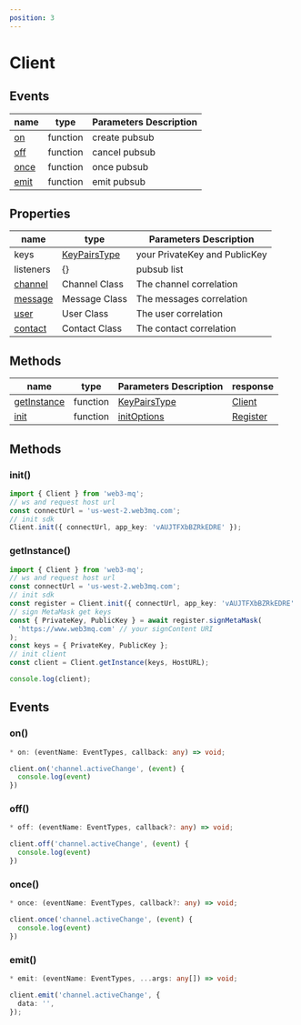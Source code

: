 ```yaml
---
position: 3
---
```


# Client

## Events

| name                                         | type     | Parameters Description |
| -------------------------------------------- | -------- | ---------------------- |
| [on](/docs/Web3MQ-SDK/JS-SDK/client/#on)     | function | create pubsub          |
| [off](/docs/Web3MQ-SDK/JS-SDK/client/#off)   | function | cancel pubsub          |
| [once](/docs/Web3MQ-SDK/JS-SDK/client/#once) | function | once pubsub            |
| [emit](/docs/Web3MQ-SDK/JS-SDK/client/#emit) | function | emit pubsub            |

## Properties

| name                                       | type                                                        | Parameters Description        |
| ------------------------------------------ | ----------------------------------------------------------- | ----------------------------- |
| keys                                       | [KeyPairsType](/docs/Web3MQ-SDK/JS-SDK/types/#keypairstype) | your PrivateKey and PublicKey |
| listeners                                  | {}                                                          | pubsub list                   |
| [channel](/docs/Web3MQ-SDK/JS-SDK/channel) | Channel Class                                               | The channel correlation       |
| [message](/docs/Web3MQ-SDK/JS-SDK/message) | Message Class                                               | The messages correlation      |
| [user](/docs/Web3MQ-SDK/JS-SDK/user)       | User Class                                                  | The user correlation          |
| [contact](/docs/Web3MQ-SDK/JS-SDK/contact) | Contact Class                                               | The contact correlation       |

## Methods

| name                                                       | type     | Parameters Description                                      | response                                     |
| ---------------------------------------------------------- | -------- | ----------------------------------------------------------- | -------------------------------------------- |
| [getInstance](/docs/Web3MQ-SDK/JS-SDK/client/#getInstance) | function | [KeyPairsType](/docs/Web3MQ-SDK/JS-SDK/types/#keypairstype) | [Client](/docs/Web3MQ-SDK/JS-SDK/client)     |
| [init](/docs/Web3MQ-SDK/JS-SDK/client/#init)               | function | [initOptions](/docs/Web3MQ-SDK/JS-SDK/types/#initoptions)   | [Register](/docs/Web3MQ-SDK/JS-SDK/register) |

## Methods

### init()

```ts
import { Client } from 'web3-mq';
// ws and request host url
const connectUrl = 'us-west-2.web3mq.com';
// init sdk
Client.init({ connectUrl, app_key: 'vAUJTFXbBZRkEDRE' });
```

### getInstance()

```typescript
import { Client } from 'web3-mq';
// ws and request host url
const connectUrl = 'us-west-2.web3mq.com';
// init sdk
const register = Client.init({ connectUrl, app_key: 'vAUJTFXbBZRkEDRE' });
// sign MetaMask get keys
const { PrivateKey, PublicKey } = await register.signMetaMask(
  'https://www.web3mq.com' // your signContent URI
);
const keys = { PrivateKey, PublicKey };
// init client
const client = Client.getInstance(keys, HostURL);

console.log(client);
```

## Events

### on()

```typescript
* on: (eventName: EventTypes, callback: any) => void;
```

```typescript
client.on('channel.activeChange', (event) {
  console.log(event)
})
```

### off()

```typescript
* off: (eventName: EventTypes, callback?: any) => void;
```

```typescript
client.off('channel.activeChange', (event) {
  console.log(event)
})
```

### once()

```typescript
* once: (eventName: EventTypes, callback?: any) => void;
```

```typescript
client.once('channel.activeChange', (event) {
  console.log(event)
})
```

### emit()

```typescript
* emit: (eventName: EventTypes, ...args: any[]) => void;
```

```typescript
client.emit('channel.activeChange', {
  data: '',
});
```
